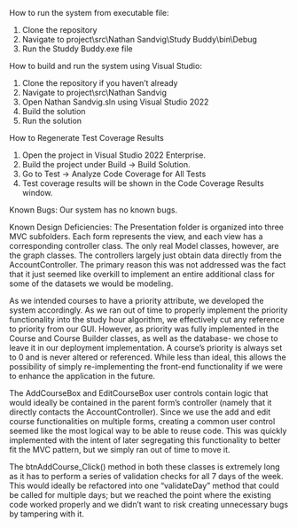 How to run the system from executable file:  
1. Clone the repository 
2. Navigate to project\src\Nathan Sandvig\Study Buddy\bin\Debug 
3. Run the Studdy Buddy.exe file 

How to build and run the system using Visual Studio: 
1. Clone the repository if you haven’t already 
2. Navigate to project\src\Nathan Sandvig  
3. Open Nathan Sandvig.sln using Visual Studio 2022 
4. Build the solution 
5. Run the solution 

How to Regenerate Test Coverage Results 
1. Open the project in Visual Studio 2022 Enterprise. 
2. Build the project under Build -> Build Solution. 
3. Go to Test -> Analyze Code Coverage for All Tests 
4. Test coverage results will be shown in the Code Coverage Results window. 

Known Bugs:
Our system has no known bugs. 

Known Design Deficiencies: 
The Presentation folder is organized into three MVC subfolders.  Each form represents the view, and each view has a corresponding controller class.  The only real Model classes, however, are the graph classes.  The controllers largely just obtain data directly from the AccountController.  The primary reason this was not addressed was the fact that it just seemed like overkill to implement an entire additional class for some of the datasets we would be modeling.  

As we intended courses to have a priority attribute, we developed the system accordingly.  As we ran out of time to properly implement the priority functionality into the study hour algorithm, we effectively cut any reference to priority from our GUI.  However, as priority was fully implemented in the Course and Course Builder classes, as well as the database- we chose to leave it in our deployment implementation.  A course’s priority is always set to 0 and is never altered or referenced.  While less than ideal, this allows the possibility of simply re-implementing the front-end functionality if we were to enhance the application in the future. 

The AddCourseBox and EditCourseBox user controls contain logic that would ideally be contained in the parent form’s controller (namely that it directly contacts the AccountController).  Since we use the add and edit course functionalities on multiple forms, creating a common user control seemed like the most logical way to be able to reuse code.  This was quickly implemented with the intent of later segregating this functionality to better fit the MVC pattern, but we simply ran out of time to move it. 

The btnAddCourse_Click() method in both these classes is extremely long as it has to perform a series of validation checks for all 7 days of the week.  This would ideally be refactored into one “validateDay” method that could be called for multiple days; but we reached the point where the existing code worked properly and we didn’t want to risk creating unnecessary bugs by tampering with it. 
